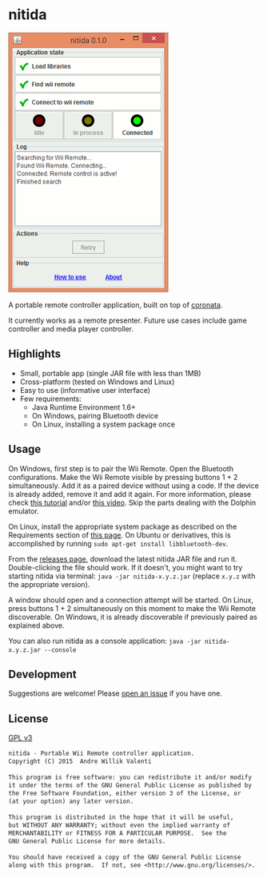 # nitida
<img alt="Screenshot of nitida window" src="doc/nitida-screenshot.gif" width="320" height="520">

A portable remote controller application, built on top of
[coronata](../coronata).

It currently works as a remote presenter.
Future use cases include game controller and media player controller.

## Highlights
- Small, portable app (single JAR file with less than 1MB)
- Cross-platform (tested on Windows and Linux)
- Easy to use (informative user interface)
- Few requirements:
  - Java Runtime Environment 1.6+
  - On Windows, pairing Bluetooth device
  - On Linux, installing a system package once

## Usage
On Windows, first step is to pair the Wii Remote. Open the Bluetooth
configurations. Make the Wii Remote visible
by pressing buttons 1 + 2 simultaneously. Add it as a paired device without
using a code.
If the device is already added, remove it and add it again.
For more information, please check
[this tutorial](http://www.dolphin-emulator.com/connect-wiimote.html)
and/or [this video](https://www.youtube.com/watch?v=DIFARukwA5I).
Skip the parts dealing with the Dolphin emulator.

On Linux, install the appropriate system package as described on the
Requirements section of [this page](http://bluecove.org/bluecove-gpl/).
On Ubuntu or derivatives,
this is accomplished by running ```sudo apt-get install libbluetooth-dev```.

From the [releases page](https://github.com/awvalenti/bauhinia/releases),
download the latest nitida JAR file and run it. Double-clicking the file
should work. If it doesn't, you might want to try starting nitida via terminal:
```java -jar nitida-x.y.z.jar``` (replace ```x.y.z``` with the appropriate version).

A window should open and a connection
attempt will be started. On Linux, press buttons 1 + 2 simultaneously
on this moment to make the Wii Remote discoverable. On Windows, it is
already discoverable if previously paired as explained above.

You can also run nitida as a console application: ```java -jar nitida-x.y.z.jar --console```

## Development
Suggestions are welcome! Please [open an issue](../../../issues) if you have one.

## License
[GPL v3](http://www.gnu.org/licenses/gpl-3.0.en.html)

```
nitida - Portable Wii Remote controller application.
Copyright (C) 2015  Andre Willik Valenti

This program is free software: you can redistribute it and/or modify
it under the terms of the GNU General Public License as published by
the Free Software Foundation, either version 3 of the License, or
(at your option) any later version.

This program is distributed in the hope that it will be useful,
but WITHOUT ANY WARRANTY; without even the implied warranty of
MERCHANTABILITY or FITNESS FOR A PARTICULAR PURPOSE.  See the
GNU General Public License for more details.

You should have received a copy of the GNU General Public License
along with this program.  If not, see <http://www.gnu.org/licenses/>.
```
